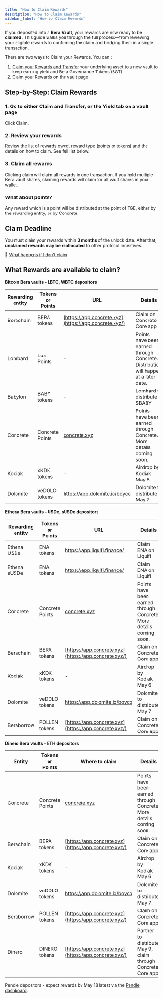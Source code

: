 ```yaml
---
title: "How to Claim Rewards"
description: "How to Claim Rewards"
sidebar_label: "How to Claim Rewards"
---
```



If you deposited into a **Bera Vault**, your rewards are now ready to be **claimed.** This guide walks you through the full process—from reviewing your eligible rewards to confirming the claim and bridging them in a single transaction.

There are two ways to Claim your Rewards. You can :

1. [Claim your Rewards and Transfer](./claim-and-transfer.md) your underlying asset to a new vault to keep earning yield and Bera Governance Tokens (BGT)
2. Claim your Rewards on the vault page

## Step-by-Step: Claim Rewards

### 1. Go to either Claim and Transfer, or the Yield tab on a vault page

Click Claim.

### 2. Review your rewards

Review the list of rewards owed, reward type (points or tokens) and the details on how to claim. See full list below.

### 3. Claim all rewards

Clicking claim will claim all rewards in one transaction. If you hold multiple Bera vault shares, claiming rewards will claim for all vault shares in your wallet.

### What about points?

Any reward which is a point will be distributed at the point of TGE, either by the rewarding entity, or by Concrete.

## Claim Deadline

You must claim your rewards within **3 months** of the unlock date.
After that, **unclaimed rewards may be reallocated** to other protocol incentives.

🔗 [What happens if I don’t claim](./unclaimed-rewards.md)

## What Rewards are available to claim?

**Bitcoin Bera vaults - LBTC, WBTC depositors**

| **Rewarding entity** | **Tokens or Points** | **URL**  | **Details** |
| --- | --- | --- | --- |
| Berachain | BERA tokens | [https://app.concrete.xyz](https://app.concrete.xyz/) | Claim on Concrete Core app |
| Lombard | Lux Points | - | Points have been earned through Concrete. Distribution will happen at a later date. |
| Babylon | BABY tokens | - | Lombard to distribute $BABY |
| Concrete | Concrete Points | [concrete.xyz](http://concrete.xyz/) | Points have been earned through Concrete. More details coming soon. |
| Kodiak | xKDK tokens | - | Airdrop by Kodiak May 6 |
| Dolomite | veDOLO tokens | https://app.dolomite.io/boyco | Dolomite to distribute May 7 |

**Ethena Bera vaults - USDe, sUSDe depositors**

| **Rewarding entity** | **Tokens or Points** | **URL** | **Details** |
| --- | --- | --- | --- |
| Ethena USDe | ENA tokens | https://app.liquifi.finance/ | Claim ENA on Liquifi |
| Ethena sUSDe | ENA tokens | https://app.liquifi.finance/ | Claim ENA on Liquifi |
| Concrete | Concrete Points | [concrete.xyz](http://concrete.xyz/) | Points have been earned through Concrete. More details coming soon. |
| Berachain | BERA tokens | [https://app.concrete.xyz](https://app.concrete.xyz/) | Claim on Concrete Core app |
| Kodiak | xKDK tokens | - | Airdrop by Kodiak May 6 |
| Dolomite | veDOLO tokens | https://app.dolomite.io/boyco | Dolomite to distribute May 7 |
| Beraborrow | POLLEN tokens | [https://app.concrete.xyz](https://app.concrete.xyz/) | Claim on Concrete Core app |

**Dinero Bera vaults - ETH depositors**

| **Entity** | **Tokens or Points** | **Where to claim** | **Details** |
| --- | --- | --- | --- |
| Concrete | Concrete Points | [concrete.xyz](http://concrete.xyz/) | Points have been earned through Concrete. More details coming soon. |
| Berachain | BERA tokens | [https://app.concrete.xyz](https://app.concrete.xyz/) | Claim on Concrete Core app |
| Kodiak | xKDK tokens | - | Airdrop by Kodiak May 6 |
| Dolomite | veDOLO tokens | https://app.dolomite.io/boyco | Dolomite to distribute May 7 |
| Beraborrow | POLLEN tokens | [https://app.concrete.xyz](https://app.concrete.xyz/) | Claim on Concrete Core app |
| Dinero | DINERO tokens | [https://app.concrete.xyz](https://app.concrete.xyz/) | Partner to distribute May 9, claim through Concrete Core app |

Pendle depositors - expect rewards by May 18 latest via the [Pendle dashboard](https://app.pendle.finance/trade/dashboard/overview/positions?timeframe=allTime).
